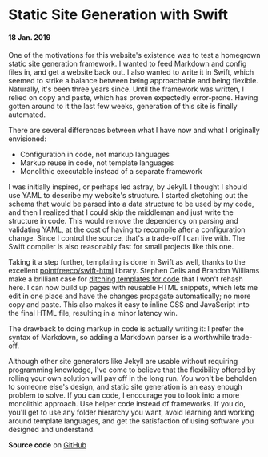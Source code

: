 # Static Site Generation with Swift
#### 18 Jan. 2019

One of the motivations for this website's existence was to test a homegrown static site generation framework. I wanted to feed Markdown and config files in, and get a website back out. I also wanted to write it in Swift, which seemed to strike a balance between being approachable and being flexible. Naturally, it's been three years since. Until the framework was written, I relied on copy and paste, which has proven expectedly error-prone. Having gotten around to it the last few weeks, generation of this site is finally automated.

There are several differences between what I have now and what I originally envisioned:
* Configuration in code, not markup languages
* Markup reuse in code, not template languages
* Monolithic executable instead of a separate framework

I was initially inspired, or perhaps led astray, by Jekyll. I thought I should use YAML to describe my website's structure. I started sketching out the schema that would be parsed into a data structure to be used by my code, and then I realized that I could skip the middleman and just write the structure in code. This would remove the dependency on parsing and validating YAML, at the cost of having to recompile after a configuration change. Since I control the source, that's a trade-off I can live with. The Swift compiler is also reasonably fast for small projects like this one.

Taking it a step further, templating is done in Swift as well, thanks to the excellent [pointfreeco/swift-html](https://github.com/pointfreeco/swift-html) library. Stephen Celis and Brandon Williams make a brilliant case for [ditching templates for code](https://www.pointfree.co/episodes/ep29-dsls-vs-templating-languages) that I won't rehash here. I can now build up pages with reusable HTML snippets, which lets me edit in one place and have the changes propagate automatically; no more copy and paste. This also makes it easy to inline CSS and JavaScript into the final HTML file, resulting in a minor latency win.

The drawback to doing markup in code is actually writing it: I prefer the syntax of Markdown, so adding a Markdown parser is a worthwhile trade-off.

Although other site generators like Jekyll are usable without requiring programming knowledge, I've come to believe that the flexibility offered by rolling your own solution will pay off in the long run. You won't be beholden to someone else's design, and static site generation is an easy enough problem to solve. If you can code, I encourage you to look into a more monolithic approach. Use helper code instead of frameworks. If you do, you'll get to use any folder hierarchy you want, avoid learning and working around template languages, and get the satisfaction of using software you designed and understand.

**Source code** on [GitHub](https://github.com/Gofake1/gofake1.net)